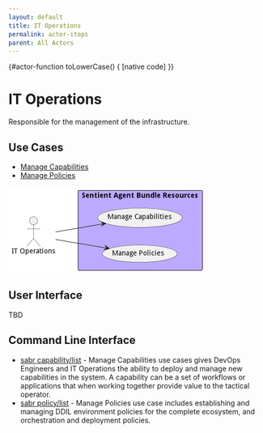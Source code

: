 ```yaml
---
layout: default
title: IT Operations
permalink: actor-itops
parent: All Actors
---
```


{#actor-function toLowerCase() { [native code] }}

# IT Operations

Responsible for the management of the infrastructure.



## Use Cases

* [Manage Capabilities](usecase-ManageCapabilities)
* [Manage Policies](usecase-ManagePolicies)


![Use Case Diagram](./usecase.png)

## User Interface
TBD

## Command Line Interface
* [ sabr capability/list](action--sabr-capability-list) - Manage Capabilities use cases gives DevOps Engineers and IT Operations the ability to deploy and manage new capabilities in the system. A capability can be a set of workflows or applications that when working together provide value to the tactical operator.
* [ sabr policy/list](action--sabr-policy-list) - Manage Policies use case includes establishing and managing DDIL environment policies for the complete ecosystem, and orchestration and deployment policies.

